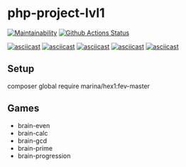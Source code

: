 # php-project-lvl1

[![Maintainability](https://api.codeclimate.com/v1/badges/a99a88d28ad37a79dbf6/maintainability)](https://codeclimate.com/github/codeclimate/codeclimate/maintainability)
[![Github Actions Status](https://github.com/earthrobot/php-project-lvl1/workflows/hex1-workflow/badge.svg)](https://github.com/earthrobot/php-project-lvl1/actions)

[![asciicast](https://asciinema.org/a/OlCxKdIyrCJxTYbT9XYbhJKVh.svg)](https://asciinema.org/a/OlCxKdIyrCJxTYbT9XYbhJKVh)
[![asciicast](https://asciinema.org/a/bzMjgEiXrsproRtx7ENOMwxIj.svg)](https://asciinema.org/a/bzMjgEiXrsproRtx7ENOMwxIj)
[![asciicast](https://asciinema.org/a/ZlkXxzFs8TEkd5cVME9dAptKA.svg)](https://asciinema.org/a/ZlkXxzFs8TEkd5cVME9dAptKA)
[![asciicast](https://asciinema.org/a/7rfqGi6DsbXeEcUE2xrO21cMS.svg)](https://asciinema.org/a/7rfqGi6DsbXeEcUE2xrO21cMS)
[![asciicast](https://asciinema.org/a/XsPj5EJqZR27QvxdbS3J7iVsl.svg)](https://asciinema.org/a/XsPj5EJqZR27QvxdbS3J7iVsl)

## Setup

composer global require marina/hex1:fev-master

## Games

-   brain-even
-   brain-calc
-   brain-gcd
-   brain-prime
-   brain-progression